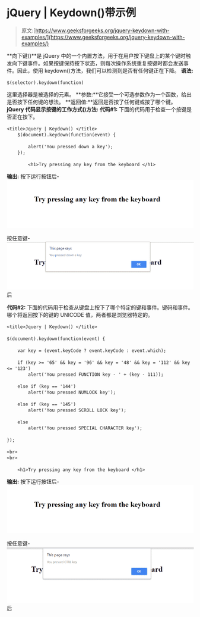 # jQuery | Keydown()带示例

> 原文:[https://www.geeksforgeeks.org/jquery-keydown-with-examples/](https://www.geeksforgeeks.org/jquery-keydown-with-examples/)

**向下键()**是 jQuery 中的一个内置方法，用于在用户按下键盘上的某个键时触发向下键事件。如果按键保持按下状态，则每次操作系统重复按键时都会发送事件。因此，使用 keydown()方法，我们可以检测到是否有任何键正在下降。
**语法:**

```
$(selector).keydown(function) 

```

这里选择器是被选择的元素。
**参数:**它接受一个可选参数作为一个函数，给出是否按下任何键的想法。
**返回值:**返回是否按了任何键或按了哪个键。
**jQuery 代码显示按键的工作方式()方法:**
**代码#1:**
下面的代码用于检查一个按键是否正在按下。

```
<title>Jquery | Keydown() </title>
    $(document).keydown(function(event) {

        alert('You pressed down a key');
    });

        <h1>Try pressing any key from the keyboard </h1>

```

**输出:**
按下运行按钮后-
![keydown output initial](img/5d0a7ed97da3199e3c61cc4d38abcc9c.png)

按任意键-
![Output keydown](img/d429a7210084340a7c96dcff7ff0a7e2.png)后

**代码#2:**
下面的代码用于检查从键盘上按下了哪个特定的键和事件。键码和事件。哪个将返回按下的键的 UNICODE 值，两者都是浏览器特定的。

```
<title>Jquery | Keydown() </title>

$(document).keydown(function(event) {

    var key = (event.keyCode ? event.keyCode : event.which);

    if (key >= '65' && key = '96' && key = '48' && key = '112' && key <= '123')
        alert('You pressed FUNCTION key - ' + (key - 111));

    else if (key == '144')
        alert('You pressed NUMLOCK key');

    else if (key == '145')
        alert('You pressed SCROLL LOCK key');

    else
        alert('You pressed SPECIAL CHARACTER key');

});

<br>
<br>

    <h1>Try pressing any key from the keyboard </h1>

```

**输出:**
按下运行按钮后-
![keydown output initial](img/5d0a7ed97da3199e3c61cc4d38abcc9c.png)

按任意键-
![output keydown method](img/7ab58fd41eecce619a31ae4366e2d8d9.png)后